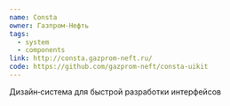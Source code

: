```yaml
---
name: Consta
owner: Газпром-Нефть
tags:
  - system
  - components
link: http://consta.gazprom-neft.ru/
code: https://github.com/gazprom-neft/consta-uikit
---
```


Дизайн‑система для быстрой разработки интерфейсов
